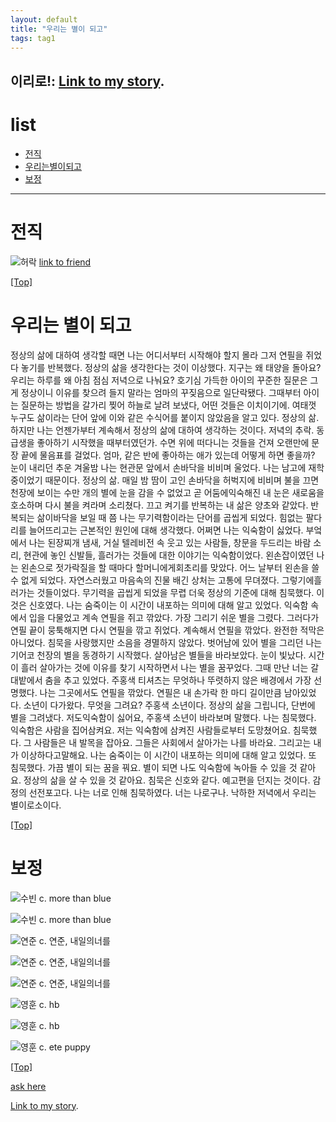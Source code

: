 ```yaml
---
layout: default
title: "우리는 별이 되고"
tags: tag1
---
```



## 이리로!: [Link to my story](https://story.kakao.com/_GUl9C9).




# <a name="top"></a>list

* [전직](#첫번째)
* [우리는별이되고](#두번째)
* [보정](#세번째)




***




# <a name="첫번째"></a>전직




![허락](https://img1.daumcdn.net/thumb/R1280x0/?scode=mtistory2&fname=https%3A%2F%2Fk.kakaocdn.net%2Fdn%2FEPyNg%2FbtqCAOWAtg5%2FrEKfFLltpf1nR30JIpPId0%2Fimg.jpg)
[link to friend](https://story.kakao.com/jzkk)

[[Top]](#top)



# <a name="두번째"></a>우리는 별이 되고


정상의 삶에 대하여 생각할 때면 나는 어디서부터 시작해야 할지 몰라 그저 연필을 쥐었다 놓기를 반복했다. 정상의 삶을 생각한다는 것이 이상했다. 지구는 왜 태양을 돌아요? 우리는 하루를 왜 아침 점심 저녁으로 나눠요? 호기심 가득한 아이의 꾸준한 질문은 그게 정상이니 이유를 찾으려 들지 말라는 엄마의 꾸짖음으로 일단락됐다. 그때부터 아이는 질문하는 방법을 갈가리 찢어 하늘로 날려 보냈다, 어떤 것들은 이치이기에. 여태껏 누구도 삶이라는 단어 앞에 이와 같은 수식어를 붙이지 않았음을 알고 있다. 정상의 삶. 하지만 나는 언젠가부터 계속해서 정상의 삶에 대하여 생각하는 것이다. 저녁의 추락. 동급생을 좋아하기 시작했을 때부터였던가. 수면 위에 떠다니는 것들을 건져 오랜만에 문장 끝에 물음표를 걸었다. 엄마, 같은 반에 좋아하는 애가 있는데 어떻게 하면 좋을까? 눈이 내리던 추운 겨울밤 나는 현관문 앞에서 손바닥을 비비며 울었다. 나는 남고에 재학 중이었기 때문이다. 정상의 삶. 매일 밤 땀이 고인 손바닥을 허벅지에 비비며 불을 끄면 천장에 보이는 수만 개의 별에 눈을 감을 수 없었고 곧 어둠에익숙해진 내 눈은 새로움을 호소하며 다시 불을 켜라며 소리쳤다. 끄고 켜기를 반복하는 내 삶은 양초와 같았다. 반복되는 삶이바닥을 보일 때 쯤 나는 무기력함이라는 단어를 곱씹게 되었다. 힘없는 팔다리를 늘어뜨리고는 근본적인 원인에 대해 생각했다. 어쩌면 나는 익숙함이 싫었다. 부엌에서 나는 된장찌개 냄새, 거실 텔레비전 속 웃고 있는 사람들, 창문을 두드리는 바람 소리, 현관에 놓인 신발들, 흘러가는 것들에 대한 이야기는 익숙함이었다. 왼손잡이였던 나는 왼손으로 젓가락질을 할 때마다 할머니에게회초리를 맞았다. 어느 날부터 왼손을 쓸 수 없게 되었다. 자연스러웠고 마음속의 진물 배긴 상처는 고통에 무뎌졌다. 그렇기에흘러가는 것들이었다. 무기력을 곱씹게 되었을 무렵 더욱 정상의 기준에 대해 침묵했다. 이것은 신호였다. 나는 숨죽이는 이 시간이 내포하는 의미에 대해 알고 있었다. 익숙함 속에서 입을 다물었고 계속 연필을 쥐고 깎았다. 가장 그리기 쉬운 별을 그렸다. 그러다가 연필 끝이 뭉툭해지면 다시 연필을 깎고 쥐었다. 계속해서 연필을 깎았다. 완전한 적막은 아니었다. 침묵을 사랑했지만 소음을 경멸하지 않았다. 벗어남에 있어 별을 그리던 나는 기어코 천장의 별을 동경하기 시작했다. 살아남은 별들을 바라보았다. 눈이 빛났다. 시간이 흘러 살아가는 것에 이유를 찾기 시작하면서 나는 별을 꿈꾸었다. 그때 만난 너는 갈대밭에서 춤을 추고 있었다. 주홍색 티셔츠는 무엇하나 뚜렷하지 않은 배경에서 가장 선명했다. 나는 그곳에서도 연필을 깎았다. 연필은 내 손가락 한 마디 길이만큼 남아있었다. 소년이 다가왔다. 무엇을 그려요? 주홍색 소년이다. 정상의 삶을 그립니다, 단번에 별을 그려냈다. 저도익숙함이 싫어요, 주홍색 소년이 바라보며 말했다. 나는 침묵했다. 익숙함은 사람을 집어삼켜요. 저는 익숙함에 삼켜진 사람들로부터 도망쳤어요. 침묵했다. 그 사람들은 내 발목을 잡아요. 그들은 사회에서 살아가는 나를 바라요. 그리고는 내가 이상하다고말해요. 나는 숨죽이는 이 시간이 내포하는 의미에 대해 알고 있었다. 또 침묵했다. 가끔 별이 되는 꿈을 꿔요. 별이 되면 나도 익숙함에 녹아들 수 있을 것 같아요. 정상의 삶을 살 수 있을 것 같아요. 침묵은 신호와 같다. 예고편을 던지는 것이다. 감정의 선전포고다. 나는 너로 인해 침묵하였다. 너는 나로구나. 낙하한 저녁에서 우리는 별이로소이다.


[[Top]](#top)


# <a name="세번째"></a>보정

![수빈](https://k.kakaocdn.net/dn/oz4BV/btqCoRfRVPU/ui0ZdrQDY3mwHQZGea9dB0/img.jpg)
 c. more than blue
 
![수빈](https://k.kakaocdn.net/dn/evyKjj/btqCrj3SXCd/s8lQIvb4yKIYtHg9lAQyY1/img.jpg)
 c. more than blue
 
![연준](https://k.kakaocdn.net/dn/IoKpr/btqCtYSeB3K/SZmLzfYBSOz1Kz9golgb11/img.jpg)
 c. 연준, 내일의너를

![연준](https://k.kakaocdn.net/dn/lTv15/btqCtXTj5B1/aTRgDykwh6KwlesC3OAka1/img.jpg)
 c. 연준, 내일의너를

![연준](https://k.kakaocdn.net/dn/m2SNZ/btqCrPOY44b/UfUhfk8AVyaN4Cikwjn7ZK/img.jpg)
 c. 연준, 내일의너를

![영훈](https://k.kakaocdn.net/dn/b3VA3A/btqCsH4fHJm/bkmQkokJg7NikQA20pYGa0/img.jpg)
 c. hb
 
![영훈](https://k.kakaocdn.net/dn/byY70X/btqCrkhpkAd/xCWZG5fWfgltHVeT1AQpn0/img.jpg)
 c. hb

![영훈](https://k.kakaocdn.net/dn/ogTYf/btqCtY5KNeT/LCVx80OBRpKFmwZYA4QUm1/img.jpg)
 c. ete puppy
 

 [[Top]](#top)
 
 
 
[ask here](https://asked.kr/optimhwang)


[Link to my story](https://story.kakao.com/_GUl9C9).
